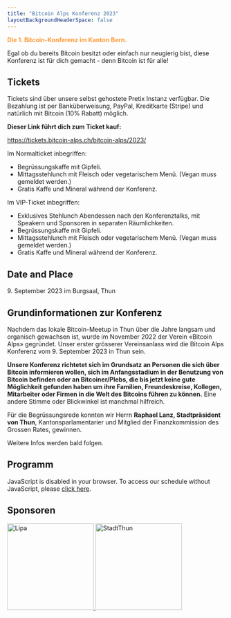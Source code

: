 ```yaml
---
title: "Bitcoin Alps Konferenz 2023"
layoutBackgroundHeaderSpace: false
---
```


<p style="color:#ff9933"><b>Die 1. Bitcoin-Konferenz im Kanton Bern.</b></p>

Egal ob du bereits Bitcoin besitzt oder einfach nur neugierig bist, diese Konferenz ist für dich gemacht - denn Bitcoin ist für alle!

## Tickets 

Tickets sind über unsere selbst gehostete Pretix Instanz verfügbar. Die Bezahlung ist per Banküberweisung, PayPal, Kreditkarte (Stripe) und natürlich mit Bitcoin (10% Rabatt) möglich.

<b>Dieser Link führt dich zum Ticket kauf:</b>

https://tickets.bitcoin-alps.ch/bitcoin-alps/2023/

Im Normalticket inbegriffen:
- Begrüssungskaffe mit Gipfeli.
- Mittagsstehlunch mit Fleisch oder vegetarischem Menü. (Vegan muss gemeldet werden.)
- Gratis Kaffe und Mineral während der Konferenz.

Im VIP-Ticket inbegriffen:
- Exklusives Stehlunch Abendessen nach den Konferenztalks, mit Speakern und Sponsoren in separaten Räumlichkeiten.
- Begrüssungskaffe mit Gipfeli.
- Mittagsstehlunch mit Fleisch oder vegetarischem Menü. (Vegan muss gemeldet werden.)
- Gratis Kaffe und Mineral während der Konferenz.

## Date and Place
9\. September 2023 im Burgsaal, Thun

## Grundinformationen zur Konferenz

Nachdem das lokale Bitcoin-Meetup in Thun über die Jahre langsam und organisch gewachsen ist, wurde im November 2022 der Verein «Bitcoin Alps» gegründet. Unser erster grösserer Vereinsanlass wird die Bitcoin Alps Konferenz vom 9. September 2023 in Thun sein.

<b>Unsere Konferenz richtetet sich im Grundsatz an Personen die sich über Bitcoin informieren wollen, sich im Anfangsstadium in der Benutzung von Bitcoin befinden oder an Bitcoiner/Plebs, die bis jetzt keine gute Möglichkeit gefunden haben um ihre Familien, Freundeskreise, Kollegen, Mitarbeiter oder Firmen in die Welt des Bitcoins führen zu können.</b> 
Eine andere Stimme oder Blickwinkel ist manchmal hilfreich.

Für die Begrüssungsrede konnten wir Herrn <b>Raphael Lanz, Stadtpräsident von Thun</b>, Kantonsparlamentarier und Mitglied der Finanzkommission des Grossen Rates, gewinnen.

Weitere Infos werden bald folgen.

## Programm

<script type="text/javascript" src="https://programm.bitcoin-alps.ch/konferenz-2023/schedule/widget/v2.en.js"></script>
<pretalx-schedule event-url="https://programm.bitcoin-alps.ch/konferenz-2023/" locale="de" format="grid" style="--pretalx-clr-primary: #8E44B3"></pretalx-schedule>
<noscript>
   <div class="pretalx-widget">
        <div class="pretalx-widget-info-message">
            JavaScript is disabled in your browser. To access our schedule without JavaScript,
            please <a target="_blank" href="https://programm.bitcoin-alps.ch/konferenz-2023/schedule/">click here</a>.
        </div>
    </div>
</noscript>

## Sponsoren

<a href="https://lipa.swiss/" target="_blank">
    <img src="/img/sponsoren_lipa.jpg" alt="Lipa" width="200"/>
</a>

<a href="https://www.thun.ch/" target="_blank">
    <img src="/img/sponsoren_stadtthun.png" alt="StadtThun" style="width: 200px;">
</a>
